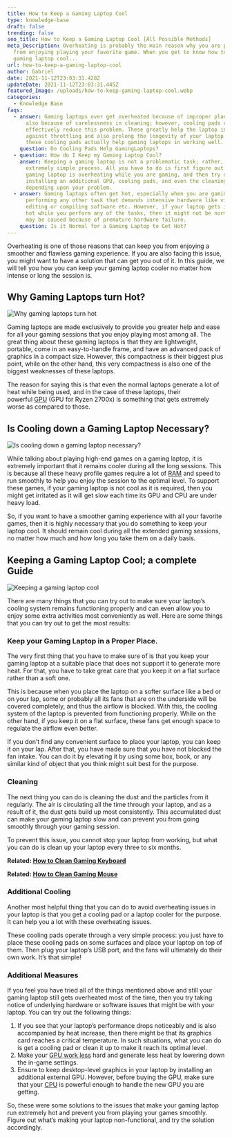 ```yaml
---
title: How to Keep a Gaming Laptop Cool
type: knowledge-base
draft: false
trending: false
seo_title: How to Keep a Gaming Laptop Cool [All Possible Methods]
meta_Description: Overheating is probably the main reason why you are prevented
  from enjoying playing your favorite game. When you get to know how to keep a
  gaming laptop cool...
url: how-to-keep-a-gaming-laptop-cool
author: Gabriel
date: 2021-11-12T23:03:31.428Z
updateDate: 2021-11-12T23:03:31.445Z
featured_Image: /uploads/how-to-keep-gaming-laptop-cool.webp
categories:
  - Knowledge Base
faqs:
  - answer: Gaming laptops over get overheated because of improper placement and
      also because of carelessness in cleaning; however, cooling pads can
      effectively reduce this problem. These greatly help the laptop in battling
      against throttling and also prolong the longevity of your laptop. So,
      these cooling pads actually help gaming laptops in working well.
    question: Do Cooling Pads Help GamingLaptops?
  - question: How do I Keep my Gaming Laptop Cool?
    answer: Keeping a gaming laptop is not a problematic task; rather, it is an
      extremely simple process. All you have to do is first figure out why your
      gaming laptop is overheating while you are gaming, and then try out
      installing an additional GPU, cooling pads, and even the cleaning process
      depending upon your problem.
  - answer: Gaming laptops often get hot, especially when you are gaming or
      performing any other task that demands intensive hardware like video
      editing or compiling software etc. However, if your laptop gets intensely
      hot while you perform any of the tasks, then it might not be normal as it
      may be caused because of premature hardware failure.
    question: Is it Normal for a Gaming Laptop to Get Hot?
---
```

Overheating is one of those reasons that can keep you from enjoying a smoother and flawless gaming experience. If you are also facing this issue, you might want to have a solution that can get you out of it. In this guide, we will tell you how you can keep your gaming laptop cooler no matter how intense or long the session is.

## Why Gaming Laptops turn Hot? 

![Why gaming laptops turn hot](https://gamingtechies.com/img/why-gaming-laptops-turn-hot.webp "Why gaming laptops turn hot")

Gaming laptops are made exclusively to provide you greater help and ease for all your gaming sessions that you enjoy playing most among all. The great thing about these gaming laptops is that they are lightweight, portable, come in an easy-to-handle frame, and have an advanced pack of graphics in a compact size. However, this compactness is their biggest plus point, while on the other hand, this very compactness is also one of the biggest weaknesses of these laptops. 

The reason for saying this is that even the normal laptops generate a lot of heat while being used, and in the case of these laptops, their powerful [GPU](https://gamingtechies.com/best-gpu-for-ryzen-7-2700x/) (GPU for Ryzen 2700x) is something that gets extremely worse as compared to those. 

## Is Cooling down a Gaming Laptop Necessary? 

![Is cooling down a gaming laptop necessary?](https://gamingtechies.com/img/is-cooling-down-a-gaming-laptop-necessary.webp "Is cooling down a gaming laptop necessary?")

While talking about playing high-end games on a gaming laptop, it is extremely important that it remains cooler during all the long sessions. This is because all these heavy profile games require a lot of [RAM](https://en.wikipedia.org/wiki/Random-access_memory) and speed to run smoothly to help you enjoy the session to the optimal level. To support these games, if your gaming laptop is not cool as it is required, then you might get irritated as it will get slow each time its GPU and CPU are under heavy load. 

So, if you want to have a smoother gaming experience with all your favorite games, then it is highly necessary that you do something to keep your laptop cool. It should remain cool during all the extended gaming sessions, no matter how much and how long you take them on a daily basis. 

## Keeping a Gaming Laptop Cool; a complete Guide 

![Keeping a gaming laptop cool](https://gamingtechies.com/img/keeping-a-gaming-laptop-cool.webp "Keeping a gaming laptop cool")

There are many things that you can try out to make sure your laptop’s cooling system remains functioning properly and can even allow you to enjoy some extra activities most conveniently as well. Here are some things that you can try out to get the most results:

### Keep your Gaming Laptop in a Proper Place. 

The very first thing that you have to make sure of is that you keep your gaming laptop at a suitable place that does not support it to generate more heat. For that, you have to take great care that you keep it on a flat surface rather than a soft one. 

This is because when you place the laptop on a softer surface like a bed or on your lap, some or probably all its fans that are on the underside will be covered completely, and thus the airflow is blocked. With this, the cooling system of the laptop is prevented from functioning properly. While on the other hand, if you keep it on a flat surface, these fans get enough space to regulate the airflow even better. 

If you don’t find any convenient surface to place your laptop, you can keep it on your lap. After that, you have made sure that you have not blocked the fan intake. You can do it by elevating it by using some box, book, or any similar kind of object that you think might suit best for the purpose. 

### Cleaning 

The next thing you can do is cleaning the dust and the particles from it regularly. The air is circulating all the time through your laptop, and as a result of it, the dust gets build up most consistently. This accumulated dust can make your gaming laptop slow and can prevent you from going smoothly through your gaming session. 

To prevent this issue, you cannot stop your laptop from working, but what you can do is clean up your laptop every three to six months. 

**Related: [How to Clean Gaming Keyboard](https://gamingtechies.com/how-to-clean-keyboard/)**

**Related: [How to Clean Gaming Mouse](https://gamingtechies.com/how-to-clean-a-mouse/)**

### Additional Cooling 

Another most helpful thing that you can do to avoid overheating issues in your laptop is that you get a cooling pad or a laptop cooler for the purpose. It can help you a lot with these overheating issues. 

These cooling pads operate through a very simple process: you just have to place these cooling pads on some surfaces and place your laptop on top of them. Then plug your laptop’s USB port, and the fans will ultimately do their own work. It’s that simple! 

### Additional Measures

If you feel you have tried all of the things mentioned above and still your gaming laptop still gets overheated most of the time, then you try taking notice of underlying hardware or software issues that might be with your laptop. You can try out the following things: 

1. If you see that your laptop’s performance drops noticeably and is also accompanied by heat increase, then there might be that its graphics card reaches a critical temperature. In such situations, what you can do is get a cooling pad or clean it up to make it reach its optimal level. 
2. Make your [GPU work less](https://gamingtechies.com/how-to-keep-gpu-cool/) hard and generate less heat by lowering down the in-game settings. 
3. Ensure to keep desktop-level graphics in your laptop by installing an additional external GPU. However, before buying the GPU, make sure that your [CPU](https://en.wikipedia.org/wiki/Central_processing_unit) is powerful enough to handle the new GPU you are getting. 

So, these were some solutions to the issues that make your gaming laptop run extremely hot and prevent you from playing your games smoothly. Figure out what’s making your laptop non-functional, and try the solution accordingly.